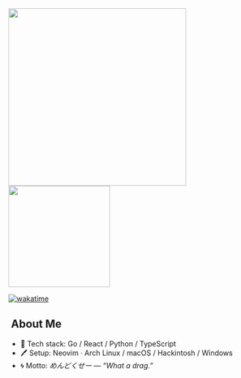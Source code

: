 <img src="https://spotify-github-profile.kittinanx.com/api/view.svg?uid=31yd36afueznbf5jzxs7kifn73wu&cover_image=false&theme=default&show_offline=true&background_color=121212&interchange=true&bar_color_cover=true" width="350" />

<img src="https://wakatime.com/badge/user/eada5769-12fd-41f7-af3d-65254494dce1.svg" width="200" />

[![wakatime](https://wakatime.com/badge/user/eada5769-12fd-41f7-af3d-65254494dce1.svg)](https://wakatime.com/@eada5769-12fd-41f7-af3d-65254494dce1)

## ​​​ About Me
- 🔨 Tech stack: Go / React / Python / TypeScript
- 🖊️ Setup: Neovim · Arch Linux / macOS / Hackintosh / Windows
- 🌀 Motto: *めんどくせー — “What a drag.”*
